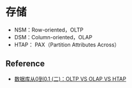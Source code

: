 # 存储

- NSM：Row-oriented，OLTP
- DSM：Column-oriented，OLAP
- HTAP：
    PAX（Partition Attributes Across）

## Reference

- [数据库从0到0.1 (二)：OLTP VS OLAP VS HTAP](https://blog.bcmeng.com/post/oltp-olap-htap.html)